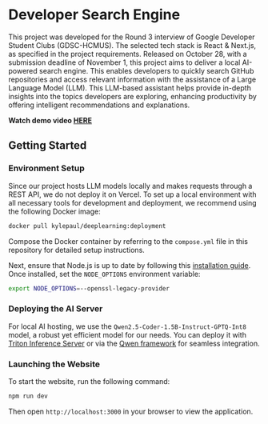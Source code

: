 # Developer Search Engine

This project was developed for the Round 3 interview of Google Developer Student Clubs (GDSC-HCMUS). The selected tech stack is React & Next.js, as specified in the project requirements. Released on October 28, with a submission deadline of November 1, this project aims to deliver a local AI-powered search engine. This enables developers to quickly search GitHub repositories and access relevant information with the assistance of a Large Language Model (LLM). This LLM-based assistant helps provide in-depth insights into the topics developers are exploring, enhancing productivity by offering intelligent recommendations and explanations.

**Watch demo video [HERE](https://www.youtube.com/watch?v=4nMiiRSbGGk)**

## Getting Started

### Environment Setup
Since our project hosts LLM models locally and makes requests through a REST API, we do not deploy it on Vercel. To set up a local environment with all necessary tools for development and deployment, we recommend using the following Docker image:

```bash
docker pull kylepaul/deeplearning:deployment
```

Compose the Docker container by referring to the `compose.yml` file in this repository for detailed setup instructions.

Next, ensure that Node.js is up to date by following this [installation guide](https://nodejs.org/en/download/package-manager). Once installed, set the `NODE_OPTIONS` environment variable:

```bash
export NODE_OPTIONS=--openssl-legacy-provider
```

### Deploying the AI Server
For local AI hosting, we use the `Qwen2.5-Coder-1.5B-Instruct-GPTQ-Int8` model, a robust yet efficient model for our needs. You can deploy it with [Triton Inference Server](https://github.com/triton-inference-server/backend) or via the [Qwen framework](https://qwen.readthedocs.io/en/latest/deployment/vllm.html) for seamless integration.

### Launching the Website
To start the website, run the following command:

```bash
npm run dev
```

Then open `http://localhost:3000` in your browser to view the application.
